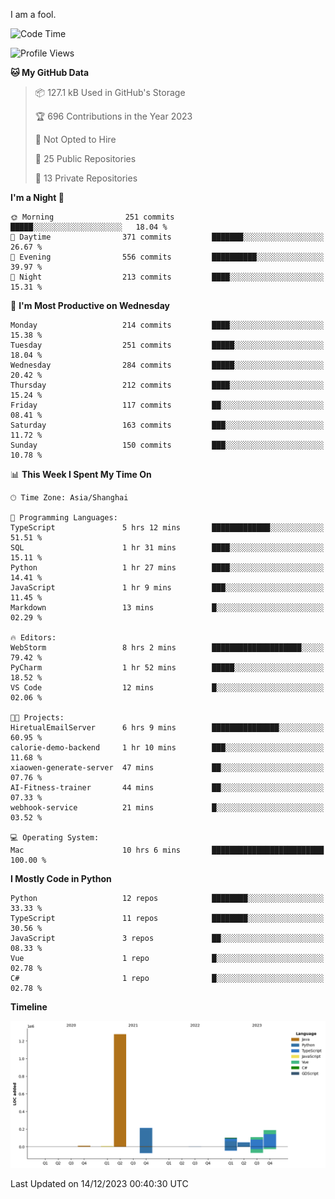I am a fool.

<!--START_SECTION:waka-->
![Code Time](http://img.shields.io/badge/Code%20Time-976%20hrs%2052%20mins-blue)

![Profile Views](http://img.shields.io/badge/Profile%20Views-0-blue)

**🐱 My GitHub Data** 

> 📦 127.1 kB Used in GitHub's Storage 
 > 
> 🏆 696 Contributions in the Year 2023
 > 
> 🚫 Not Opted to Hire
 > 
> 📜 25 Public Repositories 
 > 
> 🔑 13 Private Repositories 
 > 
**I'm a Night 🦉** 

```text
🌞 Morning                251 commits         █████░░░░░░░░░░░░░░░░░░░░   18.04 % 
🌆 Daytime                371 commits         ███████░░░░░░░░░░░░░░░░░░   26.67 % 
🌃 Evening                556 commits         ██████████░░░░░░░░░░░░░░░   39.97 % 
🌙 Night                  213 commits         ████░░░░░░░░░░░░░░░░░░░░░   15.31 % 
```
📅 **I'm Most Productive on Wednesday** 

```text
Monday                   214 commits         ████░░░░░░░░░░░░░░░░░░░░░   15.38 % 
Tuesday                  251 commits         █████░░░░░░░░░░░░░░░░░░░░   18.04 % 
Wednesday                284 commits         █████░░░░░░░░░░░░░░░░░░░░   20.42 % 
Thursday                 212 commits         ████░░░░░░░░░░░░░░░░░░░░░   15.24 % 
Friday                   117 commits         ██░░░░░░░░░░░░░░░░░░░░░░░   08.41 % 
Saturday                 163 commits         ███░░░░░░░░░░░░░░░░░░░░░░   11.72 % 
Sunday                   150 commits         ███░░░░░░░░░░░░░░░░░░░░░░   10.78 % 
```


📊 **This Week I Spent My Time On** 

```text
🕑︎ Time Zone: Asia/Shanghai

💬 Programming Languages: 
TypeScript               5 hrs 12 mins       █████████████░░░░░░░░░░░░   51.51 % 
SQL                      1 hr 31 mins        ████░░░░░░░░░░░░░░░░░░░░░   15.11 % 
Python                   1 hr 27 mins        ████░░░░░░░░░░░░░░░░░░░░░   14.41 % 
JavaScript               1 hr 9 mins         ███░░░░░░░░░░░░░░░░░░░░░░   11.45 % 
Markdown                 13 mins             █░░░░░░░░░░░░░░░░░░░░░░░░   02.29 % 

🔥 Editors: 
WebStorm                 8 hrs 2 mins        ████████████████████░░░░░   79.42 % 
PyCharm                  1 hr 52 mins        █████░░░░░░░░░░░░░░░░░░░░   18.52 % 
VS Code                  12 mins             █░░░░░░░░░░░░░░░░░░░░░░░░   02.06 % 

🐱‍💻 Projects: 
HiretualEmailServer      6 hrs 9 mins        ███████████████░░░░░░░░░░   60.95 % 
calorie-demo-backend     1 hr 10 mins        ███░░░░░░░░░░░░░░░░░░░░░░   11.68 % 
xiaowen-generate-server  47 mins             ██░░░░░░░░░░░░░░░░░░░░░░░   07.76 % 
AI-Fitness-trainer       44 mins             ██░░░░░░░░░░░░░░░░░░░░░░░   07.33 % 
webhook-service          21 mins             █░░░░░░░░░░░░░░░░░░░░░░░░   03.52 % 

💻 Operating System: 
Mac                      10 hrs 6 mins       █████████████████████████   100.00 % 
```

**I Mostly Code in Python** 

```text
Python                   12 repos            ████████░░░░░░░░░░░░░░░░░   33.33 % 
TypeScript               11 repos            ████████░░░░░░░░░░░░░░░░░   30.56 % 
JavaScript               3 repos             ██░░░░░░░░░░░░░░░░░░░░░░░   08.33 % 
Vue                      1 repo              █░░░░░░░░░░░░░░░░░░░░░░░░   02.78 % 
C#                       1 repo              █░░░░░░░░░░░░░░░░░░░░░░░░   02.78 % 
```



**Timeline**

![Lines of Code chart](https://raw.githubusercontent.com/VeejaLiu/VeejaLiu/master/assets/bar_graph.png)


 Last Updated on 14/12/2023 00:40:30 UTC
<!--END_SECTION:waka-->
